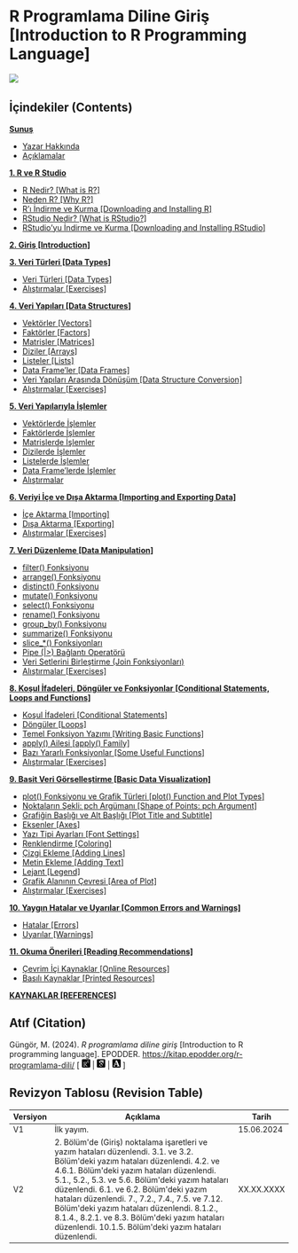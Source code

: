 # **R Programlama Diline Giriş [Introduction to R Programming Language]**

[<img src="https://github.com/gungorMetehan/R-programlama-diline-giris/assets/102655648/94dd04f8-64f6-4b33-8739-9b3ceb16c47f" width="300">](https://kitap.epodder.org/r-programlama-dili/)

## İçindekiler (Contents)

[**Sunuş**](https://kitap.epodder.org/r-programlama-dili/index.html#sunu%C5%9F)

+ [Yazar Hakkında](https://kitap.epodder.org/r-programlama-dili/index.html#yazar-hakk%C4%B1nda)
+ [Açıklamalar](https://kitap.epodder.org/r-programlama-dili/index.html#a%C3%A7%C4%B1klamalar)
  
[**1. R ve R Studio**](https://kitap.epodder.org/r-programlama-dili/01-R-ve-RStudio.html)

+ [R Nedir? [What is R?]](https://kitap.epodder.org/r-programlama-dili/01-R-ve-RStudio.html#r-nedir)
+ [Neden R? [Why R?]](https://kitap.epodder.org/r-programlama-dili/01-R-ve-RStudio.html#neden-r)
+ [R’ı İndirme ve Kurma [Downloading and Installing R]](https://kitap.epodder.org/r-programlama-dili/01-R-ve-RStudio.html#r%C4%B1-indirme-ve-kurma)
+ [RStudio Nedir? [What is RStudio?]](https://kitap.epodder.org/r-programlama-dili/01-R-ve-RStudio.html#rstudio-nedir)
+ [RStudio’yu İndirme ve Kurma [Downloading and Installing RStudio]](https://kitap.epodder.org/r-programlama-dili/01-R-ve-RStudio.html#rstudioyu-indirme-ve-kurma)

[**2. Giriş [Introduction]**](https://kitap.epodder.org/r-programlama-dili/02-Giris.html)

[**3. Veri Türleri [Data Types]**](https://kitap.epodder.org/r-programlama-dili/03-Veri-Turleri.html)

+ [Veri Türleri [Data Types]](https://kitap.epodder.org/r-programlama-dili/03-Veri-Turleri.html#veri-t%C3%BCrleri-1)
+ [Alıştırmalar [Exercises]](https://kitap.epodder.org/r-programlama-dili/03-Veri-Turleri.html#al%C4%B1%C5%9Ft%C4%B1rmalar)

[**4. Veri Yapıları [Data Structures]**](https://kitap.epodder.org/r-programlama-dili/04-Veri-Yapilari.html)

+ [Vektörler [Vectors]](https://kitap.epodder.org/r-programlama-dili/04-Veri-Yapilari.html#vekt%C3%B6rler-vectors)
+ [Faktörler [Factors]](https://kitap.epodder.org/r-programlama-dili/04-Veri-Yapilari.html#fakt%C3%B6rler-factors)
+ [Matrisler [Matrices]](https://kitap.epodder.org/r-programlama-dili/04-Veri-Yapilari.html#matrisler-matrices)
+ [Diziler [Arrays]](https://kitap.epodder.org/r-programlama-dili/04-Veri-Yapilari.html#diziler-arrays)
+ [Listeler [Lists]](https://kitap.epodder.org/r-programlama-dili/04-Veri-Yapilari.html#listeler-lists)
+ [Data Frame’ler [Data Frames]](https://kitap.epodder.org/r-programlama-dili/04-Veri-Yapilari.html#data-frameler)
+ [Veri Yapıları Arasında Dönüşüm [Data Structure Conversion]](https://kitap.epodder.org/r-programlama-dili/04-Veri-Yapilari.html#veri-yap%C4%B1lar%C4%B1-aras%C4%B1nda-d%C3%B6n%C3%BC%C5%9F%C3%BCm)
+ [Alıştırmalar [Exercises]](https://kitap.epodder.org/r-programlama-dili/04-Veri-Yapilari.html#al%C4%B1%C5%9Ft%C4%B1rmalar-1)

[**5. Veri Yapılarıyla İşlemler**](https://kitap.epodder.org/r-programlama-dili/05-Veri-Yapilariyla-Islemler.html)

+ [Vektörlerde İşlemler](https://kitap.epodder.org/r-programlama-dili/05-Veri-Yapilariyla-Islemler.html#vekt%C3%B6rlerde-i%C5%9Flemler)
+ [Faktörlerde İşlemler](https://kitap.epodder.org/r-programlama-dili/05-Veri-Yapilariyla-Islemler.html#fakt%C3%B6rlerde-i%C5%9Flemler)
+ [Matrislerde İşlemler](https://kitap.epodder.org/r-programlama-dili/05-Veri-Yapilariyla-Islemler.html#matrislerde-i%C5%9Flemler)
+ [Dizilerde İşlemler](https://kitap.epodder.org/r-programlama-dili/05-Veri-Yapilariyla-Islemler.html#dizilerde-i%C5%9Flemler)
+ [Listelerde İşlemler](https://kitap.epodder.org/r-programlama-dili/05-Veri-Yapilariyla-Islemler.html#listelerde-i%C5%9Flemler)
+ [Data Frame’lerde İşlemler](https://kitap.epodder.org/r-programlama-dili/05-Veri-Yapilariyla-Islemler.html#data-framelerde-i%C5%9Flemler)
+ [Alıştırmalar](https://kitap.epodder.org/r-programlama-dili/05-Veri-Yapilariyla-Islemler.html#al%C4%B1%C5%9Ft%C4%B1rmalar-2)

[**6. Veriyi İçe ve Dışa Aktarma [Importing and Exporting Data]**](https://kitap.epodder.org/r-programlama-dili/06-Veriyi-Ice-Disa-Aktarma.html)

+ [İçe Aktarma [Importing]](https://kitap.epodder.org/r-programlama-dili/06-Veriyi-Ice-Disa-Aktarma.html#i%C3%A7e-aktarma)
+ [Dışa Aktarma [Exporting]](https://kitap.epodder.org/r-programlama-dili/06-Veriyi-Ice-Disa-Aktarma.html#d%C4%B1%C5%9Fa-aktarma)
+ [Alıştırmalar [Exercises]](https://kitap.epodder.org/r-programlama-dili/06-Veriyi-Ice-Disa-Aktarma.html#al%C4%B1%C5%9Ft%C4%B1rmalar-3)

[**7. Veri Düzenleme [Data Manipulation]**](https://kitap.epodder.org/r-programlama-dili/07-Veri-Duzenleme.html)

+ [filter() Fonksiyonu](https://kitap.epodder.org/r-programlama-dili/07-Veri-Duzenleme.html#filter-fonksiyonu)
+ [arrange() Fonksiyonu](https://kitap.epodder.org/r-programlama-dili/07-Veri-Duzenleme.html#arrange-fonksiyonu)
+ [distinct() Fonksiyonu](https://kitap.epodder.org/r-programlama-dili/07-Veri-Duzenleme.html#distinct-fonksiyonu)
+ [mutate() Fonksiyonu](https://kitap.epodder.org/r-programlama-dili/07-Veri-Duzenleme.html#mutate-fonksiyonu)
+ [select() Fonksiyonu](https://kitap.epodder.org/r-programlama-dili/07-Veri-Duzenleme.html#select-fonksiyonu)
+ [rename() Fonksiyonu](https://kitap.epodder.org/r-programlama-dili/07-Veri-Duzenleme.html#rename-fonksiyonu)
+ [group_by() Fonksiyonu](https://kitap.epodder.org/r-programlama-dili/07-Veri-Duzenleme.html#group_by-fonksiyonu)
+ [summarize() Fonksiyonu](https://kitap.epodder.org/r-programlama-dili/07-Veri-Duzenleme.html#summarize-fonksiyonu)
+ [slice_*() Fonksiyonları](https://kitap.epodder.org/r-programlama-dili/07-Veri-Duzenleme.html#slice_-fonksiyonlar%C4%B1)
+ [Pipe (|>) Bağlantı Operatörü](https://kitap.epodder.org/r-programlama-dili/07-Veri-Duzenleme.html#pipe-ba%C4%9Flant%C4%B1-operat%C3%B6r%C3%BC)
+ [Veri Setlerini Birleştirme (Join Fonksiyonları)](https://kitap.epodder.org/r-programlama-dili/07-Veri-Duzenleme.html#veri-setlerini-birle%C5%9Ftirme-join-fonksiyonlar%C4%B1)
+ [Alıştırmalar [Exercises]](https://kitap.epodder.org/r-programlama-dili/07-Veri-Duzenleme.html#al%C4%B1%C5%9Ft%C4%B1rmalar-4)

[**8. Koşul İfadeleri, Döngüler ve Fonksiyonlar [Conditional Statements, Loops and Functions]**](https://kitap.epodder.org/r-programlama-dili/08-Kosul-Ifadeleri-Donguler-Fonksiyonlar.html)

+ [Koşul İfadeleri [Conditional Statements]](https://kitap.epodder.org/r-programlama-dili/08-Kosul-Ifadeleri-Donguler-Fonksiyonlar.html#ko%C5%9Ful-ifadeleri)
+ [Döngüler [Loops]](https://kitap.epodder.org/r-programlama-dili/08-Kosul-Ifadeleri-Donguler-Fonksiyonlar.html#d%C3%B6ng%C3%BCler)
+ [Temel Fonksiyon Yazımı [Writing Basic Functions]](https://kitap.epodder.org/r-programlama-dili/08-Kosul-Ifadeleri-Donguler-Fonksiyonlar.html#temel-fonksiyon-yaz%C4%B1m%C4%B1)
+ [apply() Ailesi [apply() Family]](https://kitap.epodder.org/r-programlama-dili/08-Kosul-Ifadeleri-Donguler-Fonksiyonlar.html#apply-ailesi)
+ [Bazı Yararlı Fonksiyonlar [Some Useful Functions]](https://kitap.epodder.org/r-programlama-dili/08-Kosul-Ifadeleri-Donguler-Fonksiyonlar.html#baz%C4%B1-yararl%C4%B1-fonksiyonlar)
+ [Alıştırmalar [Exercises]](https://kitap.epodder.org/r-programlama-dili/08-Kosul-Ifadeleri-Donguler-Fonksiyonlar.html#al%C4%B1%C5%9Ft%C4%B1rmalar-5)

[**9. Basit Veri Görselleştirme [Basic Data Visualization]**](https://kitap.epodder.org/r-programlama-dili/09-Basit-Veri-Gorsellestirme.html)

+ [plot() Fonksiyonu ve Grafik Türleri [plot() Function and Plot Types]](https://kitap.epodder.org/r-programlama-dili/09-Basit-Veri-Gorsellestirme.html#plot-fonksiyonu-ve-grafik-t%C3%BCrleri)
+ [Noktaların Şekli: pch Argümanı [Shape of Points: pch Argument]](https://kitap.epodder.org/r-programlama-dili/09-Basit-Veri-Gorsellestirme.html#noktalar%C4%B1n-%C5%9Fekli-pch-arg%C3%BCman%C4%B1)
+ [Grafiğin Başlığı ve Alt Başlığı [Plot Title and Subtitle]](https://kitap.epodder.org/r-programlama-dili/09-Basit-Veri-Gorsellestirme.html#grafi%C4%9Fin-ba%C5%9Fl%C4%B1%C4%9F%C4%B1-ve-alt-ba%C5%9Fl%C4%B1%C4%9F%C4%B1)
+ [Eksenler [Axes]](https://kitap.epodder.org/r-programlama-dili/09-Basit-Veri-Gorsellestirme.html#eksenler)
+ [Yazı Tipi Ayarları [Font Settings]](https://kitap.epodder.org/r-programlama-dili/09-Basit-Veri-Gorsellestirme.html#yaz%C4%B1-tipi-ayarlar%C4%B1)
+ [Renklendirme [Coloring]](https://kitap.epodder.org/r-programlama-dili/09-Basit-Veri-Gorsellestirme.html#renklendirme)
+ [Çizgi Ekleme [Adding Lines]](https://kitap.epodder.org/r-programlama-dili/09-Basit-Veri-Gorsellestirme.html#%C3%A7izgi-ekleme)
+ [Metin Ekleme [Adding Text]](https://kitap.epodder.org/r-programlama-dili/09-Basit-Veri-Gorsellestirme.html#metin-ekleme)
+ [Lejant [Legend]](https://kitap.epodder.org/r-programlama-dili/09-Basit-Veri-Gorsellestirme.html#lejant)
+ [Grafik Alanının Çevresi [Area of Plot]](https://kitap.epodder.org/r-programlama-dili/09-Basit-Veri-Gorsellestirme.html#grafik-alan%C4%B1n%C4%B1n-%C3%A7evresi)
+ [Alıştırmalar [Exercises]](https://kitap.epodder.org/r-programlama-dili/09-Basit-Veri-Gorsellestirme.html#al%C4%B1%C5%9Ft%C4%B1rmalar-6)

[**10. Yaygın Hatalar ve Uyarılar [Common Errors and Warnings]**](https://kitap.epodder.org/r-programlama-dili/10-Yaygin-Hatalar-ve-Uyarilar.html)

+ [Hatalar [Errors]](https://kitap.epodder.org/r-programlama-dili/10-Yaygin-Hatalar-ve-Uyarilar.html#hatalar-errors)
+ [Uyarılar [Warnings]](https://kitap.epodder.org/r-programlama-dili/10-Yaygin-Hatalar-ve-Uyarilar.html#uyar%C4%B1lar-warnings)

[**11. Okuma Önerileri [Reading Recommendations]**](https://kitap.epodder.org/r-programlama-dili/11-Okuma-Onerileri.html)

+ [Çevrim İçi Kaynaklar [Online Resources]](https://kitap.epodder.org/r-programlama-dili/11-Okuma-Onerileri.html#%C3%A7evrim-i%C3%A7i-kaynaklar)
+ [Basılı Kaynaklar [Printed Resources]](https://kitap.epodder.org/r-programlama-dili/11-Okuma-Onerileri.html#bas%C4%B1l%C4%B1-kaynaklar)

[**KAYNAKLAR [REFERENCES]**](https://kitap.epodder.org/r-programlama-dili/12-Kaynaklar.html)

## Atıf (Citation)
Güngör, M. (2024). _R programlama diline giriş_ [Introduction to R programming language]. EPODDER. https://kitap.epodder.org/r-programlama-dili/ [ [<img src="https://github.com/jpswalsh/academicons/blob/master/svg/researchgate-square.svg" width="15" title="ResearchGate">](https://www.researchgate.net/publication/381441907_R_Programlama_Diline_Giris) | [<img src="https://github.com/jpswalsh/academicons/blob/master/svg/google-scholar-square.svg" width="15" title="Google Scholar">](https://scholar.google.com/citations?view_op=view_citation&hl=tr&user=A2t06HsAAAAJ&citation_for_view=A2t06HsAAAAJ:Tyk-4Ss8FVUC) | [<img src="https://github.com/jpswalsh/academicons/blob/master/svg/academia-square.svg" width="15" title="Academia">](https://www.academia.edu/121050961/R_Programlama_Diline_Giri%C5%9F) ]

## Revizyon Tablosu (Revision Table)

| **Versiyon** | **Açıklama** | **Tarih** |
|---|---|---|
| V1 | İlk yayım. | 15.06.2024 |
| V2 | 2. Bölüm'de (Giriş) noktalama işaretleri ve yazım hataları düzenlendi. 3.1. ve 3.2. Bölüm'deki yazım hataları düzenlendi. 4.2. ve 4.6.1. Bölüm'deki yazım hataları düzenlendi. 5.1., 5.2., 5.3. ve 5.6. Bölüm'deki yazım hataları düzenlendi. 6.1. ve 6.2. Bölüm'deki yazım hataları düzenlendi. 7., 7.2., 7.4., 7.5. ve 7.12. Bölüm'deki yazım hataları düzenlendi. 8.1.2., 8.1.4., 8.2.1. ve 8.3. Bölüm'deki yazım hataları düzenlendi. 10.1.5. Bölüm'deki yazım hataları düzenlendi.| XX.XX.XXXX |
